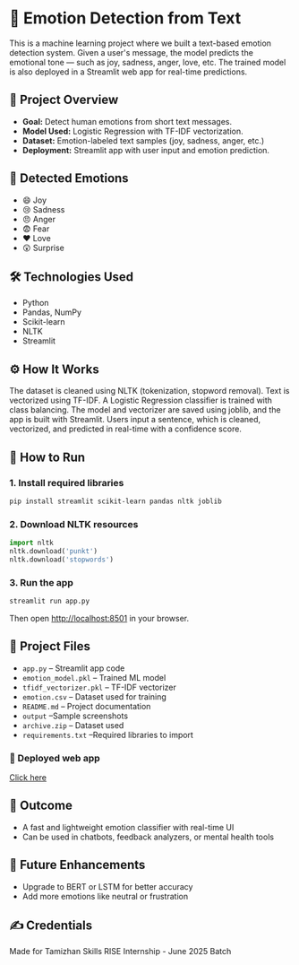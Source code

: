 # 🧠 Emotion Detection from Text

This is a machine learning project where we built a text-based emotion detection system. Given a user's message, the model predicts the emotional tone — such as joy, sadness, anger, love, etc. The trained model is also deployed in a Streamlit web app for real-time predictions.

## 📌 Project Overview

- **Goal:** Detect human emotions from short text messages.
- **Model Used:** Logistic Regression with TF-IDF vectorization.
- **Dataset:** Emotion-labeled text samples (joy, sadness, anger, etc.)
- **Deployment:** Streamlit app with user input and emotion prediction.

## 🧪 Detected Emotions

- 😄 Joy  
- 😢 Sadness  
- 😠 Anger  
- 😨 Fear  
- ❤️ Love  
- 😲 Surprise

## 🛠️ Technologies Used

- Python  
- Pandas, NumPy  
- Scikit-learn  
- NLTK  
- Streamlit  

## ⚙️ How It Works

The dataset is cleaned using NLTK (tokenization, stopword removal). Text is vectorized using TF-IDF. A Logistic Regression classifier is trained with class balancing. The model and vectorizer are saved using joblib, and the app is built with Streamlit. Users input a sentence, which is cleaned, vectorized, and predicted in real-time with a confidence score.

## 🚀 How to Run

### 1. Install required libraries

```bash
pip install streamlit scikit-learn pandas nltk joblib
```

### 2. Download NLTK resources

```python
import nltk
nltk.download('punkt')
nltk.download('stopwords')
```

### 3. Run the app

```bash
streamlit run app.py
```

Then open [http://localhost:8501](http://localhost:8501) in your browser.

## 📂 Project Files

- `app.py` – Streamlit app code  
- `emotion_model.pkl` – Trained ML model  
- `tfidf_vectorizer.pkl` – TF-IDF vectorizer  
- `emotion.csv` – Dataset used for training  
- `README.md` – Project documentation
- `output` –Sample screenshots
- `archive.zip` – Dataset used
- `requirements.txt` –Required libraries to import

### 🚀 Deployed web app


 [Click here](https://emotiondetectorbytext.streamlit.app/) 


## 🌟 Outcome

- A fast and lightweight emotion classifier with real-time UI
- Can be used in chatbots, feedback analyzers, or mental health tools

## 📌 Future Enhancements
- Upgrade to BERT or LSTM for better accuracy
- Add more emotions like neutral or frustration

## ✍️ Credentials

Made for Tamizhan Skills RISE Internship  - June 2025 Batch


